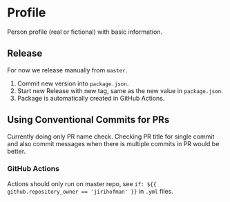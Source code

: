 # Profile
Person profile (real or fictional) with basic information.

## Release
For now we release manually from `master`.
1. Commit new version into `package.json`.
1. Start new Release with new tag, same as the new value in `package.json`.
1. Package is automatically created in GitHub Actions.

## Using Conventional Commits for PRs
Currently doing only PR name check. Checking PR title for single commit and also commit messages when there is multiple commits in PR would be better.

### GitHub Actions
Actions should only run on master repo, see `if: ${{ github.repository_owner == 'jirihofman' }}` in `.yml` files.
